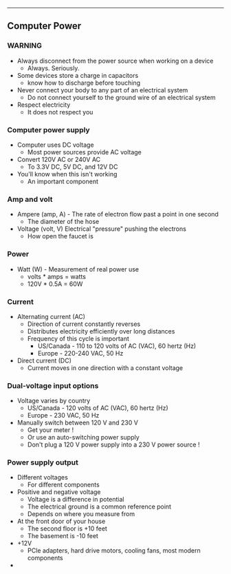 
---

## Computer Power

### WARNING
- Always disconnect from the power source when working on a device
	- Always. Seriously.
- Some devices store a charge in capacitors
	- know how to discharge before touching
- Never connect your body to any part of an electrical system
	- Do not connect yourself to the ground wire of an electrical system
- Respect electricity
	- It does not respect you

### Computer power supply
- Computer uses DC voltage
	- Most power sources provide AC voltage
- Convert 120V AC or 240V AC
	- To 3.3V DC, 5V DC, and 12V DC
- You'll know when this isn't working
	- An important component

### Amp and volt
- Ampere (amp, A) - The rate of electron flow past a point in one second
	- The diameter of the hose
- Voltage (volt, V) Electrical "pressure" pushing the electrons
	- How open the faucet is

### Power
- Watt (W) - Measurement of real power use
	- volts * amps = watts
	- 120V * 0.5A = 60W

### Current
- Alternating current (AC)
	- Direction of current constantly reverses
	- Distributes electricity efficiently over long distances
	- Frequency of this cycle is important
		- US/Canada - 110 to 120 volts of AC (VAC), 60 hertz (Hz)
		- Europe - 220-240 VAC, 50 Hz
- Direct current (DC)
	- Current moves in one direction with a constant voltage

### Dual-voltage input options
- Voltage varies by country
	- US/Canada - 120 volts of AC (VAC), 60 hertz (Hz)
	- Europe - 230 VAC, 50 Hz
- Manually switch between 120 V and 230 V
	- Get your meter !
	- Or use an auto-switching power supply
	- Don't plug a 120 V power supply into a 230 V power source !

### Power supply output
- Different voltages
	- For different components
- Positive and negative voltage
	- Voltage is a difference in potential
	- The electrical ground is a common reference point
	- Depends on where you measure from
- At the front door of your house
	- The second floor is +10 feet
	- The basement is -10 feet
- +12V
	- PCle adapters, hard drive motors, cooling fans, most modern components
- 